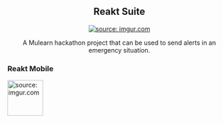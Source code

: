 <div align="center">
  <h2>Reakt Suite</h2>
  <a href="https://imgur.com/8oOrBHy"><img src="https://i.imgur.com/8oOrBHyl.png" title="source: imgur.com" /></a>
  <p>A Mulearn hackathon project that can be used to send alerts in an emergency situation.</p>
</div>


<h3>Reakt Mobile</h3>
<a href="https://imgur.com/cLhOO7N"><img src="https://i.imgur.com/cLhOO7N.png" title="source: imgur.com" height=80 width=80 /></a>
